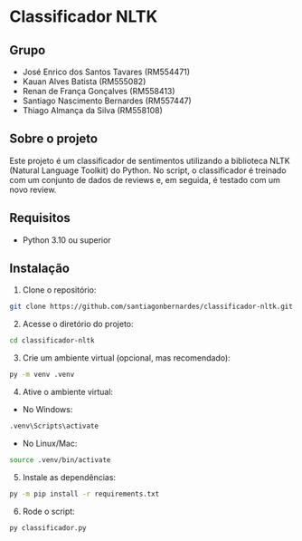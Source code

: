 # Classificador NLTK

## Grupo
- José Enrico dos Santos Tavares (RM554471)
- Kauan Alves Batista (RM555082)
- Renan de França Gonçalves (RM558413)
- Santiago Nascimento Bernardes (RM557447)
- Thiago Almança da Silva (RM558108)

## Sobre o projeto
Este projeto é um classificador de sentimentos utilizando a biblioteca NLTK (Natural Language Toolkit) do Python.
No script, o classificador é treinado com um conjunto de dados de reviews e, em seguida, é testado com um novo review.

## Requisitos
- Python 3.10 ou superior

## Instalação
1. Clone o repositório:
```bash
git clone https://github.com/santiagonbernardes/classificador-nltk.git
```
2. Acesse o diretório do projeto:
```bash
cd classificador-nltk
```
3. Crie um ambiente virtual (opcional, mas recomendado):
```bash
py -m venv .venv
```
4. Ative o ambiente virtual:
- No Windows:
```bash
.venv\Scripts\activate
```
- No Linux/Mac:
```bash
source .venv/bin/activate
```
5. Instale as dependências:
```bash
py -m pip install -r requirements.txt
```
6. Rode o script:
```bash
py classificador.py
```

